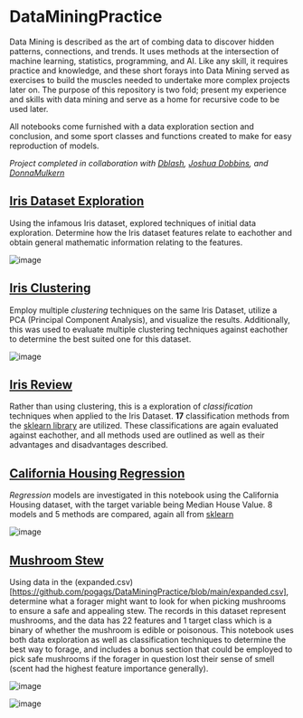 # DataMiningPractice
Data Mining is described as the art of combing data to discover hidden patterns, connections, and trends. It uses methods at the intersection of machine learning, statistics, programming, and AI. Like any skill, it requires practice and knowledge, and these short forays into Data Mining served as exercises to build the muscles needed to undertake more complex projects later on.
The purpose of this repository is two fold; present my experience and skills with data mining and serve as a home for recursive code to be used later.
  
All notebooks come furnished with a data exploration section and conclusion, and some sport classes and functions created to make for easy reproduction of models.

*Project completed in collaboration with [Dblash](https://github.com/dblash), [Joshua Dobbins](https://github.com/JoshuaCD), and [DonnaMulkern](https://github.com/donnamulkern)*

## [Iris Dataset Exploration](https://github.com/pogags/DataMiningPractice/blob/main/iris_dataset_exploration.ipynb)

Using the infamous Iris dataset, explored techniques of initial data exploration. Determine how the Iris dataset features relate to eachother and obtain general mathematic information relating to the features.

![image](https://user-images.githubusercontent.com/60637235/145641736-91f752cf-ca17-4879-91cd-a0430ba23cf2.png)

## [Iris Clustering](https://github.com/pogags/DataMiningPractice/blob/main/iris_clustering.ipynb)

Employ multiple *clustering* techniques on the same Iris Dataset, utilize a PCA (Principal Component Analysis), and visualize the results. Additionally, this was used to evaluate multiple clustering techniques against eachother to determine the best suited one for this dataset.

![image](https://user-images.githubusercontent.com/60637235/145642140-cb57069f-8a9d-46ff-86c1-beae2a283af3.png)

## [Iris Review](https://github.com/pogags/DataMiningPractice/blob/main/iris_review.ipynb)

Rather than using clustering, this is a exploration of *classification* techniques when applied to the Iris Dataset. **17** classification methods from the [sklearn library](https://scikit-learn.org/stable/) are utilized. These classifications are again evaluated against eachother, and all methods used are outlined as well as their advantages and disadvantages described.

## [California Housing Regression](https://github.com/pogags/DataMiningPractice/blob/main/california_housing_regression.ipynb)

*Regression* models are investigated in this notebook using the California Housing dataset, with the target variable being Median House Value. 8 models and 5 methods are compared, again all from [sklearn](https://scikit-learn.org/stable/)

![image](https://user-images.githubusercontent.com/60637235/145643396-88602e20-fb2b-457a-86f0-2105fa571a85.png)

## [Mushroom Stew](https://github.com/pogags/DataMiningPractice/blob/main/mushroom_stew.ipynb)

Using data in the (expanded.csv)[https://github.com/pogags/DataMiningPractice/blob/main/expanded.csv], determine what a forager might want to look for when picking mushrooms to ensure a safe and appealing stew. The records in this dataset represent mushrooms, and the data has 22 features and 1 target class which is a binary of whether the mushroom is edible or poisonous. This notebook uses both data exploration as well as classification techniques to determine the best way to forage, and includes a bonus section that could be employed to pick safe mushrooms if the forager in question lost their sense of smell (scent had the highest feature importance generally).

![image](https://user-images.githubusercontent.com/60637235/145644290-b455865b-c907-4946-bbb1-dece42a5f0f0.png)

![image](https://user-images.githubusercontent.com/60637235/145644267-012a6b8c-1397-4d1f-9dd9-8e5ccb91d6db.png)

